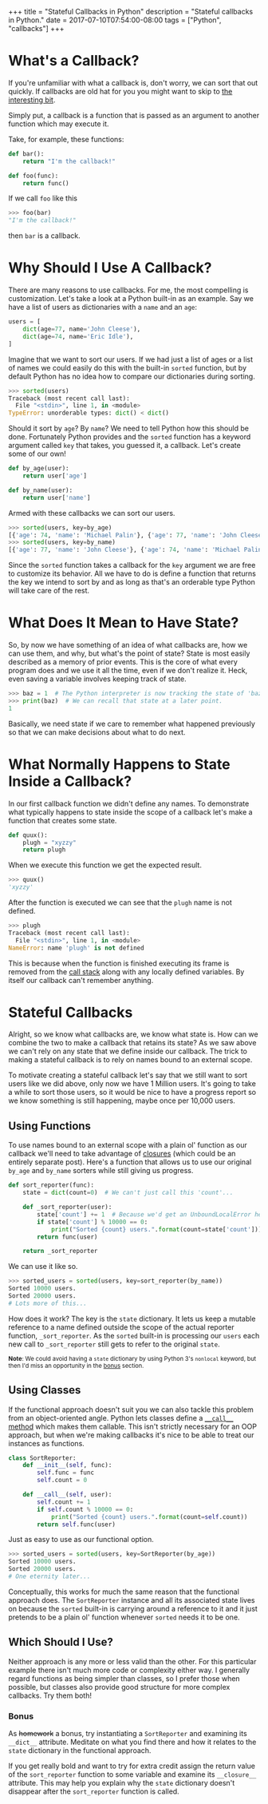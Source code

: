 +++
title = "Stateful Callbacks in Python"
description = "Stateful callbacks in Python."
date = 2017-07-10T07:54:00-08:00
tags = ["Python", "callbacks"]
+++
# What's a Callback?

If you're unfamiliar with what a callback is, don't worry, we can sort that out
quickly. If callbacks are old hat for you you might want to skip to
[the interesting bit](#stateful-callbacks).

Simply put, a callback is a function that is passed as an argument to
another function which may execute it.

Take, for example, these functions:

```python
def bar():
    return "I'm the callback!"

def foo(func):
    return func()
```

If we call `foo` like this

```python
>>> foo(bar)
"I'm the callback!"
```

then `bar` is a callback.

# Why Should I Use A Callback?

There are many reasons to use callbacks. For me, the most compelling is
customization. Let's take a look at a Python built-in as an example. Say we
have a list of users as dictionaries with a `name` and an `age`:

```python
users = [
    dict(age=77, name='John Cleese'),
    dict(age=74, name='Eric Idle'),
]
```

Imagine that we want to sort our users. If we had just a list of ages or a list
of names we could easily do this with the built-in `sorted` function, but by
default Python has no idea how to compare our dictionaries during sorting.

```python
>>> sorted(users)
Traceback (most recent call last):
  File "<stdin>", line 1, in <module>
TypeError: unorderable types: dict() < dict()
```

Should it sort by `age`? By `name`? We need to tell Python how this should be
done. Fortunately Python provides and the `sorted` function has a keyword
argument called `key` that takes, you guessed it, a callback. Let's create some
of our own!

```python
def by_age(user):
    return user['age']

def by_name(user):
    return user['name']
```

Armed with these callbacks we can sort our users.

```python
>>> sorted(users, key=by_age)
[{'age': 74, 'name': 'Michael Palin'}, {'age': 77, 'name': 'John Cleese'}]
>>> sorted(users, key=by_name)
[{'age': 77, 'name': 'John Cleese'}, {'age': 74, 'name': 'Michael Palin'}]
```

Since the `sorted` function takes a callback for the `key` argument we are free
to customize its behavior. All we have to do is define a function that returns
the key we intend to sort by and as long as that's an orderable type Python
will take care of the rest.

# What Does It Mean to Have State?

So, by now we have something of an idea of what callbacks are, how we can use
them, and why, but what's the point of state? State is most easily described as
a memory of prior events. This is the core of what every program does and we
use it all the time, even if we don't realize it. Heck, even saving a variable
involves keeping track of state.

```python
>>> baz = 1  # The Python interpreter is now tracking the state of 'baz'.
>>> print(baz)  # We can recall that state at a later point.
1
```

Basically, we need state if we care to remember what happened previously so
that we can make decisions about what to do next.

# What Normally Happens to State Inside a Callback?

In our first callback function we didn't define any names. To demonstrate what
typically happens to state inside the scope of a callback let's make a function
that creates some state.

```python
def quux():
    plugh = "xyzzy"
    return plugh
```

When we execute this function we get the expected result.

```python
>>> quux()
'xyzzy'
```

After the function is executed we can see that the `plugh` name is not defined.

```python
>>> plugh
Traceback (most recent call last):
  File "<stdin>", line 1, in <module>
NameError: name 'plugh' is not defined
```

This is because when the function is finished executing its frame is removed
from the [call stack][call stack] along with any locally defined variables. By
itself our callback can't remember anything.

# Stateful Callbacks

Alright, so we know what callbacks are, we know what state is. How can we
combine the two to make a callback that retains its state? As we saw above we
can't rely on any state that we define inside our callback. The trick to making
a stateful callback is to rely on names bound to an external scope.

To motivate creating a stateful callback let's say that we still want to sort
users like we did above, only now we have 1 Million users. It's going to take
a while to sort those users, so it would be nice to have a progress report so
we know something is still happening, maybe once per 10,000 users.

## Using Functions

To use names bound to an external scope with a plain ol' function as our
callback we'll need to take advantage of [closures][closures] (which could be
an entirely separate post). Here's a function that allows us to use our
original `by_age` and `by_name` sorters while still giving us progress.

```python
def sort_reporter(func):
    state = dict(count=0)  # We can't just call this 'count'...

    def _sort_reporter(user):
        state['count'] += 1  # Because we'd get an UnboundLocalError here.
        if state['count'] % 10000 == 0:
            print("Sorted {count} users.".format(count=state['count']))
        return func(user)

    return _sort_reporter
```

We can use it like so.

```python
>>> sorted_users = sorted(users, key=sort_reporter(by_name))
Sorted 10000 users.
Sorted 20000 users.
# Lots more of this...
```

How does it work? The key is the `state` dictionary. It lets us keep a mutable
reference to a name defined outside the scope of the actual reporter function,
`_sort_reporter`. As the `sorted` built-in is processing our `users` each new
call to `_sort_reporter` still gets to refer to the original `state`.

<small><b>Note</b>: We could avoid having a `state` dictionary by using Python
3's `nonlocal` keyword, but then I'd miss an opportunity in the [bonus](#bonus)
section.</small>

## Using Classes

If the functional approach doesn't suit you we can also tackle this problem
from an object-oriented angle. Python lets classes define a
[`__call__` method][__call__] which makes them callable. This isn't strictly
necessary for an OOP approach, but when we're making callbacks it's nice to be
able to treat our instances as functions.

```python
class SortReporter:
    def __init__(self, func):
        self.func = func
        self.count = 0

    def __call__(self, user):
        self.count += 1
        if self.count % 10000 == 0:
            print("Sorted {count} users.".format(count=self.count))
        return self.func(user)
```

Just as easy to use as our functional option.

```python
>>> sorted_users = sorted(users, key=SortReporter(by_age))
Sorted 10000 users.
Sorted 20000 users.
# One eternity later...
```

Conceptually, this works for much the same reason that the functional approach
does. The `SortReporter` instance and all its associated state lives on because
the `sorted` built-in is carrying around a reference to it and it just pretends
to be a plain ol' function whenever `sorted` needs it to be one.

## Which Should I Use?

Neither approach is any more or less valid than the other. For this particular
example there isn't much more code or complexity either way. I generally regard
functions as being simpler than classes, so I prefer those when possible, but
classes also provide good structure for more complex callbacks. Try them both!

### Bonus

As <s>homework</s> a bonus, try instantiating a `SortReporter` and examining
its `__dict__` attribute. Meditate on what you find there and how it relates
to the `state` dictionary in the functional approach.

If you get really bold and want to try for extra credit assign the return value
of the `sort_reporter` function to some variable and examine its `__closure__`
attribute. This may help you explain why the `state` dictionary doesn't
disappear after the `sort_reporter` function is called.

[call stack]: https://en.wikipedia.org/wiki/Call_stack
[closures]: https://en.wikipedia.org/wiki/Closure_(computer_programming)
[__call__]: https://docs.python.org/3/reference/datamodel.html#object.__call__
